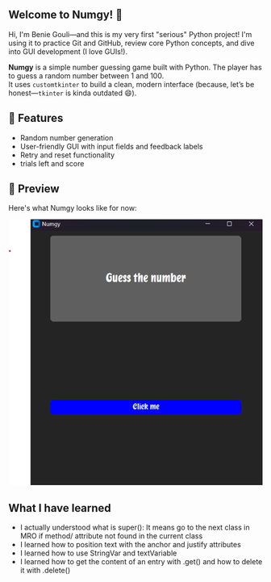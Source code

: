 ## Welcome to Numgy! 🎲

Hi, I'm Benie Gouli—and this is my very first "serious" Python project!
I'm using it to practice Git and GitHub, review core Python concepts, and dive into GUI development (I love GUIs!).

**Numgy** is a simple number guessing game built with Python. The player has to guess a random number between 1 and 100.  
It uses `customtkinter` to build a clean, modern interface (because, let’s be honest—`tkinter` is kinda outdated 😄).


## 🔧 Features
- Random number generation
- User-friendly GUI with input fields and feedback labels
- Retry and reset functionality
- trials left and score

## 📸 Preview

Here's what Numgy looks like for now:

![Numgy Screenshot](assets/small_Overview.png)


## What I have learned
- I actually understood what is super(): It means go to the next class in MRO if method/ attribute not found in the current class
- I learned how to position text with the anchor and justify attributes
- I learned how to use StringVar and textVariable
- I learned how to get the content of an entry with .get() and how to delete it with .delete()



  



